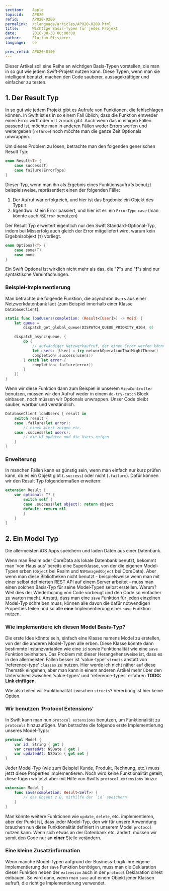 ```yaml
---
section:    Apple
topicid:    AP020
refid:      AP020-0200
permalink:  /:language/articles/AP020-0200.html
title:      Wichtige Basis-Typen für jedes Projekt
date:       2016-08-30 00:00:00
author:     Florian Pfisterer
language:   de

prev_refid: AP020-0100
---
```


Dieser Artikel soll eine Reihe an wichtigen Basis-Typen vorstellen, die man in so gut wie jedem Swift-Projekt nutzen
kann. Diese Typen, wenn man sie intelligent benutzt, machen den Code sauberer, aussagekräftiger und einfacher zu testen.

## 1. Der Result Typ

In so gut wie jedem Projekt gibt es Aufrufe von Funktionen, die fehlschlagen können. In Swift ist es in so einem Fall
üblich, dass die Funktion entweder einen Error wirft oder ``nil`` zurück gibt. Auch wenn das in einigen Fällen passend
ist, möchte man in anderen Fällen weder Errors werfen und weitergeben (``rethrow``) noch möchte man die ganze Zeit
Optionals unwrappen.

Um dieses Problem zu lösen, betrachte man den folgenden generischen Result Typ:

```swift
enum Result<T> {
    case success(T)
    case failure(ErrorType)
}
```

Dieser Typ, wenn man ihn als Ergebnis eines Funktionsaufrufs benutzt beispielsweise, repräsentiert einen der folgenden
Fälle:

1. Der Aufruf war erfolgreich, und hier ist das Ergebnis: ein Objekt des Typs `T`
2. Irgendwo ist ein Error passiert, und hier ist er: ein `ErrorType` `case` (man könnte auch `NSError` benutzen)

Der Result Typ erweitert eigentlich nur den Swift Standard-Optional-Typ, indem bei Misserfolg auch gleich der Error
mitgeliefert wird, warum kein Ergebnisobjekt (``T``) vorliegt.

```swift
enum Optional<T> {
    case some(T)
    case none
}
```

Ein Swift Optional ist wirklich nicht mehr als das, die "**?**"s und "**!**"s sind nur syntaktische Vereinfachungen.

### Beispiel-Implementierung

Man betrachte die folgende Funktion, die asynchron `Users` aus einer Netzwerkdatenbank lädt (zum Beispiel innerhalb
einer Klasse `DatabaseClient`).

```swift
static func loadUsers(completion: (Result<[User]>) -> Void) {
    let queue =
        dispatch_get_global_queue(DISPATCH_QUEUE_PRIORITY_HIGH, 0)

    dispatch_async(queue, {
        do {
            // aufwändiger Netzwerkaufruf, der einen Error werfen könnte
            let users: [User] = try networkOperationThatMightThrow()
            completion(.success(users))
        } catch let error {
            completion(.failure(error))
        }
    })
}
```

Wenn wir diese Funktion dann zum Beispiel in unserem  `ViewController` benutzen, müssen wir den Aufruf weder in einem
`do-try-catch` Block einbauen, noch müssen wir Optionals unwrappen. Unser Code bleibt sauber, wartbar und verständlich.

```swift
DatabaseClient.loadUsers { result in
    switch result {
    case .failure(let error):
        // einen Alert zeigen etc.
    case .success(let users):
        // die UI updaten und die Users zeigen
    }
}
```

### Erweiterung

In manchen Fällen kann es günstig sein, wenn man einfach nur kurz prüfen kann, ob es ein Objekt gibt (`.success`) oder
nicht (`.failure`). Dafür können wir den Result Typ folgendermaßen erweitern:

```swift
extension Result {
    var optional: T? {
        switch self {
        case .success(let object): return object
        default: return nil
        }
    }
}

```

## 2. Ein Model Typ

Die allermeisten iOS Apps speichern und laden Daten aus einer Datenbank.

Wenn man Realm oder CoreData als lokale Datenbank benutzt, bekommt man 'von Haus aus' bereits eine Superklasse, von der
die eigenen Model-Typen erben (`Object` bei Realm und `NSManagedObject` bei CoreData). Aber wenn man diese Bibliotheken
nicht benutzt - beispielsweise wenn man mit einer selbst definierten REST API auf einem Server arbeitet - muss man einen
solchen Basis-Typ für seine Model-Typen selbst erstellen.
Warum? Weil dies der Wiederholung von Code vorbeugt und den Code so einfacher zu warten macht. Anstatt, dass man eine
`save` Funktion für jeden einzelnen Model-Typ schreiben muss, können alle davon die dafür notwendigen Properties teilen
und so alle **eine** Implementierung einer `save` Funktion nutzen.

### Wie implementiere ich diesen Model Basis-Typ?

Die erste Idee könnte sein, einfach eine Klasse namens Model zu erstellen, von der die anderen Model-Typen alle erben.
Diese Klasse könnte dann bestimmte Instanzvariablen wie eine `id` sowie Funktionalität wie eine `save` Funktion
beinhalten. Das Problem mit dieser Herangehensweise ist, dass es in den allermeisten Fällen besser ist 'value-type'
`structs` anstatt von 'reference-type' `classes` zu nutzen. Hier werde ich nicht näher auf diese Thematik eingehen, aber
man kann in einem anderen Artikel mehr über den Unterschied zwischen 'value-types' und 'reference-types' erfahren
**TODO: Link einfügen**.

Wie also teilen wir Funktionalität zwischen `structs`? Vererbung ist hier keine Option.

### Wir benutzen 'Protocol Extensions'

In Swift kann man nun `protocol extensions` benutzen, um Funktionalität zu `protocols` hinzuzufügen. Man betrachte die
folgende erste Implementierung unseres Model-Typs:

```swift
protocol Model {
    var id: String { get }
    var createdAt: NSDate { get }
    var updatedAt: NSDate { get set }
}
```

Jeder Model-Typ (wie zum Beispiel Kunde, Produkt, Rechnung, etc.) muss jetzt diese Properties implementieren. Noch wird
keine Funktionalität geteilt, diese fügen wir jetzt aber mit Hilfe von Swifts `protocol extensions` hinzu:

```swift
extension Model {
    func save(completion: Result<Self>) {
        // das Objekt z.B. mithilfe der `id` speichern
    }
}
```

Man könnte weitere Funktionen wie `update`, `delete`, etc. implementieren, aber der Punkt ist, dass jeder Model-Typ, den
wir für unsere Anwendung brauchen nun diese Funktionalität definiert in unserem Model `protocol` nutzen kann. Wenn sich
etwas an der Datenbank etc. ändert, müssen wir somit den Code nur an **einer** Stelle verändern.

### Eine kleine Zusatzinformation

Wenn manche Model-Typen aufgrund der Business-Logik ihre eigene Implementierung der `save` Funktion benötigen, muss man
die Deklaration dieser Funktion neben der `extension` auch in der `protocol` Deklaration direkt einbauen. So wird dann,
wenn man `save` auf einem Objekt jener Klassen aufruft, die richtige Implementierung verwendet.
